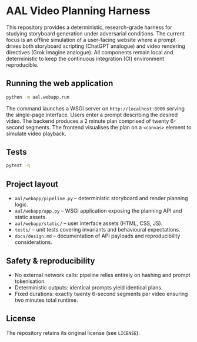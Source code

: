 # AAL Video Planning Harness

This repository provides a deterministic, research-grade harness for studying
storyboard generation under adversarial conditions. The current focus is an
offline simulation of a user-facing website where a prompt drives both
storyboard scripting (ChatGPT analogue) and video rendering directives (Grok
Imagine analogue). All components remain local and deterministic to keep the
continuous integration (CI) environment reproducible.

## Running the web application

```bash
python -m aal.webapp.run
```

The command launches a WSGI server on `http://localhost:8000` serving the
single-page interface. Users enter a prompt describing the desired video. The
backend produces a 2 minute plan comprised of twenty 6-second segments. The
frontend visualises the plan on a `<canvas>` element to simulate video
playback.

## Tests

```bash
pytest -q
```

## Project layout

- `aal/webapp/pipeline.py` – deterministic storyboard and render planning
  logic.
- `aal/webapp/app.py` – WSGI application exposing the planning API and static
  assets.
- `aal/webapp/static/` – user interface assets (HTML, CSS, JS).
- `tests/` – unit tests covering invariants and behavioural expectations.
- `docs/design.md` – documentation of API payloads and reproducibility
  considerations.

## Safety & reproducibility

- No external network calls: pipeline relies entirely on hashing and prompt
  tokenisation.
- Deterministic outputs: identical prompts yield identical plans.
- Fixed durations: exactly twenty 6-second segments per video ensuring two
  minutes total runtime.

## License

The repository retains its original license (see `LICENSE`).
